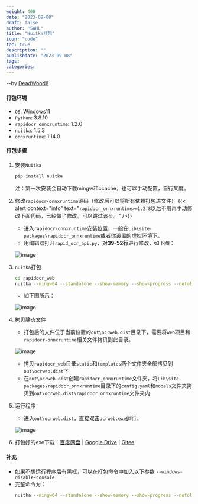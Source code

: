 ```yaml
---
weight: 400
date: "2023-09-08"
draft: false
author: "SWHL"
title: "Nuitka打包"
icon: "code"
toc: true
description: ""
publishdate: "2023-09-08"
tags:
categories:
---
```


--by [DeadWood8](https://github.com/DeadWood8)

#### 打包环境
- `OS`: Windows11
- `Python`: 3.8.10
- `rapidocr_onnxruntime`: 1.2.0
- `nuitka`: 1.5.3
- `onnxruntime`: 1.14.0

#### 打包步骤
1. 安装`Nuitka`
    ```bash {linenos=table}
    pip install nuitka
    ```
   注：第一次安装会自动下载mingw和ccache，也可以手动配置，自行某度。
2. 修改`rapidocr-onnxruntime`源码（修改后可以将所有依赖打包进文件）
    {{< alert context="info" text="`rapidocr_onnxruntime>=1.2.8`以后不用再手动修改下面代码，已经做了修改。可以跳过该步。" />}}
   - 进入`rapidocr-onnxruntime`安装位置，一般在`Lib\site-packages\rapidocr_onnxruntime`或者你设置的虚拟环境下。
   - 用编辑器打开`rapid_ocr_api.py`，对**39-52行**进行修改，如下图：

    ![image](https://user-images.githubusercontent.com/28639377/227765049-357c6670-56cb-44a4-a32c-f2dde479838e.png)
3. `nuitka`打包
    ```bash {linenos=table}
    cd rapidocr_web
    nuitka --mingw64 --standalone --show-memory --show-progress --nofollow-import-to=tkinter --output-dir=out ocrweb.py
    ```
   - 如下图所示：

    ![image](https://user-images.githubusercontent.com/28639377/227765149-4ba15340-6199-49df-be85-6ef3263f5d2c.png)
4. 拷贝静态文件
   - 打包后的文件位于当前位置的`out\ocrweb.dist`目录下，需要将`web`项目和`rapidocr-onnxruntime`相关文件拷贝到此目录。

    ![image](https://user-images.githubusercontent.com/28639377/227765238-f7015ebc-5d71-45bc-9482-9b38c9cc8835.png)
   - 拷贝`rapidocr_web`目录`static`和`templates`两个文件夹全部拷贝到`out\ocrweb.dist`下
   - 在`out\ocrweb.dist`创建`rapidocr_onnxruntime`文件夹，将`Lib\site-packages\rapidocr_onnxruntime`目录下的`config.yaml`和`models`文件夹拷贝到`out\ocrweb.dist\rapidocr_onnxruntime`文件夹内
5. 运行程序
   - 进入`out\ocrweb.dist`，直接双击`ocrweb.exe`运行。

    ![image](https://user-images.githubusercontent.com/28639377/227765308-c37eba5f-78e9-479e-a289-cbc3e3463618.png)
6. 打包好的exe下载：[百度网盘](https://pan.baidu.com/s/1nj_1rjuVu76drKBZDY9Bww?pwd=xnu7) | [Google Drive](https://drive.google.com/drive/folders/1okQj22XxLUptyhjKQcRU25eI8Ya693gf?usp=share_link) | [Gitee](https://gitee.com/RapidAI/RapidOCR/releases/download/v1.2.0/ocrweb.dist.rar)

#### 补充
- 如果不想运行程序后有黑框，可以在打包命令中加入以下参数
 `--windows-disable-console`
- 完整命令为：
    ```bash {linenos=table}
    nuitka --mingw64 --standalone --show-memory --show-progress --nofollow-import-to=tkinter --windows-disable-console --output-dir=out ocrweb.py
    ```